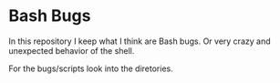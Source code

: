 # Bash Bugs

In this repository I keep what I think are Bash bugs.
Or very crazy and unexpected behavior of the shell.

For the bugs/scripts look into the diretories.
